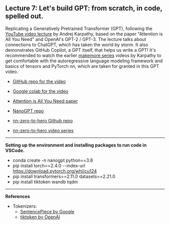 ## Lecture 7: Let's build GPT: from scratch, in code, spelled out.

Replicating a Generatively Pretrained Transformer (GPT), following the [YouTube video lecture](https://www.youtube.com/watch?v=kCc8FmEb1nY) by Andrej Karpathy, based on the paper "Attention is All You Need" and OpenAI's GPT-2 / GPT-3. The lecture talks about connections to ChatGPT, which has taken the world by storm. It also demonstrates GitHub Copilot, a GPT itself, that helps us write a GPT! It's recommended to watch the earlier [makemore series](https://www.youtube.com/playlist?list=PLAqhIrjkxbuWI23v9cThsA9GvCAUhRvKZ) videos by Karpathy to get comfortable with the autoregressive language modeling framework and basics of tensors and PyTorch nn, which are taken for granted in this GPT video.

- [GitHub repo for the video](https://github.com/karpathy/ng-video-lecture)
- [Google colab for the video](https://colab.research.google.com/drive/1JMLa53HDuA-i7ZBmqV7ZnA3c_fvtXnx-?usp=sharing)
- [Attention is All You Need paper](https://arxiv.org/abs/1706.03762)

- [NanoGPT repo](https://github.com/karpathy/nanoGPT)
- [nn-zero-to-hero Github repo](https://github.com/karpathy/nn-zero-to-hero/tree/master)
- [nn-zero-to-hero video series](https://www.youtube.com/playlist?list=PLAqhIrjkxbuWI23v9cThsA9GvCAUhRvKZ)

---

**Setting up the environment and installing packages to run code in VSCode.**
- conda create -n nanogpt python==3.8
- pip install torch==2.4.0 --index-url https://download.pytorch.org/whl/cu124
- pip install transformers==2.11.0 datasets==2.21.0
- pip install tiktoken wandb tqdm

---
**References**
- Tokenizers: 
    - [SentencePiece by Google](https://github.com/google/sentencepiece)
    - [tiktoken by OpenAI](https://github.com/openai/tiktoken)


